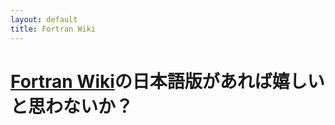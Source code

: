```yaml
---
layout: default
title: Fortran Wiki
---
```

# [Fortran Wiki](http://fortranwiki.org/fortran/show/HomePage)の日本語版があれば嬉しいと思わないか？
